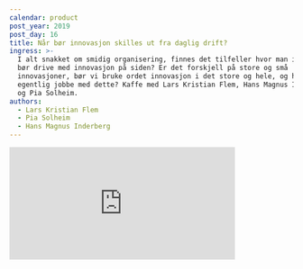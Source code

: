 ```yaml
---
calendar: product
post_year: 2019
post_day: 16
title: Når bør innovasjon skilles ut fra daglig drift?
ingress: >-
  I alt snakket om smidig organisering, finnes det tilfeller hvor man i stedet
  bør drive med innovasjon på siden? Er det forskjell på store og små
  innovasjoner, bør vi bruke ordet innovasjon i det store og hele, og hvem bør
  egentlig jobbe med dette? Kaffe med Lars Kristian Flem, Hans Magnus Inderberg
  og Pia Solheim.
authors:
  - Lars Kristian Flem
  - Pia Solheim
  - Hans Magnus Inderberg
---
```


<iframe src="https://anchor.fm/kaffeprathosbekk/embed/episodes/--e950c8" height="200px" width="400px" frameborder="0" scrolling="no"></iframe>
